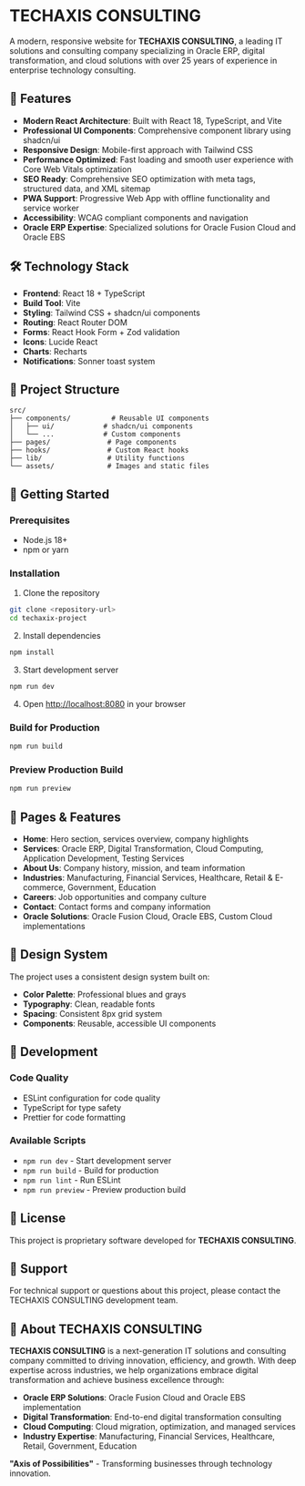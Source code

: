 # TECHAXIS CONSULTING

A modern, responsive website for **TECHAXIS CONSULTING**, a leading IT solutions and consulting company specializing in Oracle ERP, digital transformation, and cloud solutions with over 25 years of experience in enterprise technology consulting.

## 🚀 Features

- **Modern React Architecture**: Built with React 18, TypeScript, and Vite
- **Professional UI Components**: Comprehensive component library using shadcn/ui
- **Responsive Design**: Mobile-first approach with Tailwind CSS
- **Performance Optimized**: Fast loading and smooth user experience with Core Web Vitals optimization
- **SEO Ready**: Comprehensive SEO optimization with meta tags, structured data, and XML sitemap
- **PWA Support**: Progressive Web App with offline functionality and service worker
- **Accessibility**: WCAG compliant components and navigation
- **Oracle ERP Expertise**: Specialized solutions for Oracle Fusion Cloud and Oracle EBS

## 🛠️ Technology Stack

- **Frontend**: React 18 + TypeScript
- **Build Tool**: Vite
- **Styling**: Tailwind CSS + shadcn/ui components
- **Routing**: React Router DOM
- **Forms**: React Hook Form + Zod validation
- **Icons**: Lucide React
- **Charts**: Recharts
- **Notifications**: Sonner toast system

## 📁 Project Structure

```
src/
├── components/          # Reusable UI components
│   ├── ui/            # shadcn/ui components
│   └── ...            # Custom components
├── pages/              # Page components
├── hooks/              # Custom React hooks
├── lib/                # Utility functions
└── assets/             # Images and static files
```

## 🚀 Getting Started

### Prerequisites

- Node.js 18+
- npm or yarn

### Installation

1. Clone the repository

```bash
git clone <repository-url>
cd techaxix-project
```

2. Install dependencies

```bash
npm install
```

3. Start development server

```bash
npm run dev
```

4. Open [http://localhost:8080](http://localhost:8080) in your browser

### Build for Production

```bash
npm run build
```

### Preview Production Build

```bash
npm run preview
```

## 📱 Pages & Features

- **Home**: Hero section, services overview, company highlights
- **Services**: Oracle ERP, Digital Transformation, Cloud Computing, Application Development, Testing Services
- **About Us**: Company history, mission, and team information
- **Industries**: Manufacturing, Financial Services, Healthcare, Retail & E-commerce, Government, Education
- **Careers**: Job opportunities and company culture
- **Contact**: Contact forms and company information
- **Oracle Solutions**: Oracle Fusion Cloud, Oracle EBS, Custom Cloud implementations

## 🎨 Design System

The project uses a consistent design system built on:

- **Color Palette**: Professional blues and grays
- **Typography**: Clean, readable fonts
- **Spacing**: Consistent 8px grid system
- **Components**: Reusable, accessible UI components

## 🔧 Development

### Code Quality

- ESLint configuration for code quality
- TypeScript for type safety
- Prettier for code formatting

### Available Scripts

- `npm run dev` - Start development server
- `npm run build` - Build for production
- `npm run lint` - Run ESLint
- `npm run preview` - Preview production build

## 📄 License

This project is proprietary software developed for **TECHAXIS CONSULTING**.

## 🤝 Support

For technical support or questions about this project, please contact the TECHAXIS CONSULTING development team.

## 🏢 About TECHAXIS CONSULTING

**TECHAXIS CONSULTING** is a next-generation IT solutions and consulting company committed to driving innovation, efficiency, and growth. With deep expertise across industries, we help organizations embrace digital transformation and achieve business excellence through:

- **Oracle ERP Solutions**: Oracle Fusion Cloud and Oracle EBS implementation
- **Digital Transformation**: End-to-end digital transformation consulting
- **Cloud Computing**: Cloud migration, optimization, and managed services
- **Industry Expertise**: Manufacturing, Financial Services, Healthcare, Retail, Government, Education

**"Axis of Possibilities"** - Transforming businesses through technology innovation.
